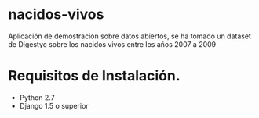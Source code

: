 nacidos-vivos
=============

Aplicación de demostración sobre datos abiertos, se ha tomado un dataset de Digestyc sobre los nacidos vivos entre los años 2007 a 2009

Requisitos de Instalación.
========================
* Python 2.7
* Django 1.5 o superior
